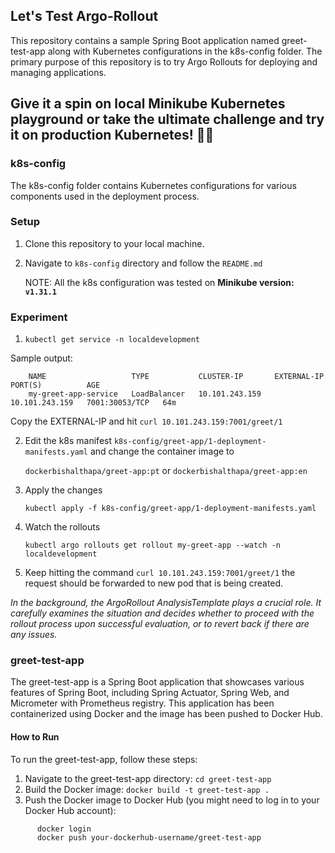 ## Let's Test Argo-Rollout 

This repository contains a sample Spring Boot application named greet-test-app along with Kubernetes configurations in the k8s-config folder. 
The primary purpose of this repository is to try Argo Rollouts for deploying and managing applications.

## Give it a spin on local Minikube Kubernetes playground or take the ultimate challenge and try it on production Kubernetes! 🚀😎

### k8s-config
The k8s-config folder contains Kubernetes configurations for various components used in the deployment process. 

###  Setup
1. Clone this repository to your local machine.
2. Navigate to `k8s-config` directory and follow the `README.md`  

   NOTE: All the k8s configuration was tested on <b>Minikube version: `v1.31.1`</b> 


### Experiment
1. `kubectl get service -n localdevelopment`  

Sample output:
```
    NAME                   TYPE           CLUSTER-IP       EXTERNAL-IP      PORT(S)          AGE
    my-greet-app-service   LoadBalancer   10.101.243.159   10.101.243.159   7001:30053/TCP   64m
```

Copy the EXTERNAL-IP and hit `curl 10.101.243.159:7001/greet/1`

2. Edit the k8s manifest `k8s-config/greet-app/1-deployment-manifests.yaml` and change the container image to 

     `dockerbishalthapa/greet-app:pt` or `dockerbishalthapa/greet-app:en`


3. Apply the changes 

    `kubectl apply -f k8s-config/greet-app/1-deployment-manifests.yaml`

4. Watch the rollouts 

     `kubectl argo rollouts get rollout my-greet-app --watch -n localdevelopment` 
 
5. Keep hitting the command `curl 10.101.243.159:7001/greet/1` the request should be forwarded to new pod that is being created.


<i>In the background, the ArgoRollout AnalysisTemplate plays a crucial role. It carefully examines the situation and decides whether 
to proceed with the rollout process upon successful evaluation, or to revert back if there are any issues. </i>



### greet-test-app
The greet-test-app is a Spring Boot application that showcases various features of Spring Boot, including Spring Actuator, Spring Web, and Micrometer with Prometheus registry. This application has been containerized using Docker and the image has been pushed to Docker Hub.

#### How to Run

To run the greet-test-app, follow these steps:

1. Navigate to the greet-test-app directory: `cd greet-test-app`
2. Build the Docker image:
   `docker build -t greet-test-app .`
3. Push the Docker image to Docker Hub (you might need to log in to your Docker Hub account):

 ```
       docker login
       docker push your-dockerhub-username/greet-test-app
```
